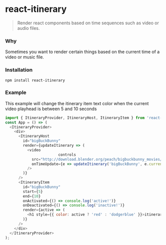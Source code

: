 # react-itinerary
> Render react components based on time sequences such as video or audio files.
 
### Why
Sometimes you want to render certain things based on the current time of a video or music file.
 
### Installation
```
npm install react-itinerary
```
 
### Example
This example will change the itinerary item text color when the current video playhead is between 5 and 10 seconds
```javascript
import { ItineraryProvider, ItineraryHost, ItineraryItem } from 'react-itinerary';
const App = () => (
  <ItineraryProvider>
    <div>
      <ItineraryHost
        id="bigBuckBunny"
        render={updateItinerary => (
          <video
						controls
            src="http://download.blender.org/peach/bigbuckbunny_movies/big_buck_bunny_1080p_h264.mov"
            onTimeUpdate={e => updateItinerary('bigBuckBunny', e.currentTarget.currentTime)}
          />
        )}
      />
      <ItineraryItem
        id="bigBuckBunny"
        start={5}
        end={10}
        onActivated={() => console.log('active!')}
        onDeactivated={() => console.log('inactive!')}
        render={active => (
          <h1 style={{ color: active ? 'red' : 'dodgerblue' }}>itinerary item</h1>
        )}
      />
    </div>
  </ItineraryProvider>
);
```